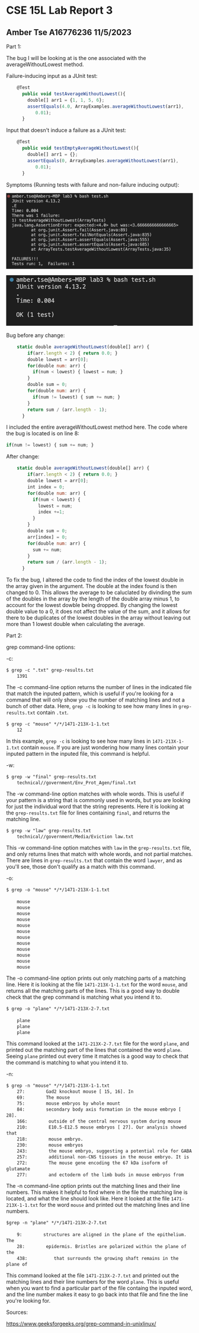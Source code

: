 # CSE 15L Lab Report 3
## Amber Tse A16776236 11/5/2023

Part 1:

The bug I will be looking at is the one associated with the averageWithoutLowest method.


Failure-inducing input as a JUnit test:

``` javascript
    @Test
      public void testAverageWithoutLowest(){
        double[] arr1 = {1, 1, 5, 6};
        assertEquals(4.0, ArrayExamples.averageWithoutLowest(arr1),
           0.01);
      }
```
Input that doesn't induce a failure as a JUnit test:
``` javascript
    @Test
      public void testEmptyAverageWithoutLowest(){
        double[] arr1 = {};
        assertEquals(0, ArrayExamples.averageWithoutLowest(arr1),
           0.01);
      }
```
Symptoms (Running tests with failure and non-failure inducing output):

![Image](symptom1.png)

![Image](symptom2.png)

Bug before any change:

``` javascript
    static double averageWithoutLowest(double[] arr) {
        if(arr.length < 2) { return 0.0; }
        double lowest = arr[0];
        for(double num: arr) {
          if(num < lowest) { lowest = num; }
        }
        double sum = 0;
        for(double num: arr) {
          if(num != lowest) { sum += num; }
        }
        return sum / (arr.length - 1);
      }
```

I included the entire averageWithoutLowest method here. The code where the bug is located is on line 8:
``` javascript
if(num != lowest) { sum += num; }
```

After change:

``` javascript
    static double averageWithoutLowest(double[] arr) {
        if(arr.length < 2) { return 0.0; }
        double lowest = arr[0];
        int index = 0;
        for(double num: arr) {
          if(num < lowest) { 
            lowest = num;
            index +=1;
          }
        }
        double sum = 0;
        arr[index] = 0;
        for(double num: arr) {
          sum += num; 
        }
        return sum / (arr.length - 1);
      }
```
  To fix the bug, I altered the code to find the index of the lowest double in the array given in the argument. The double at the index found is then changed to 0. This allows the average to be caluclated by divinding the sum of the doubles in the array by the length of the double array minus 1, to account for the lowest dowble being dropped. By changing the lowest double value to a 0, it does not affect the value of the sum, and it allows for there to be duplicates of the lowest doubles in the array without leaving out more than 1 lowest double when calculating the average. 

Part 2:

grep command-line options:

-c:

```
$ grep -c ".txt" grep-results.txt
    1391
```

The -c command-line option returns the number of lines in the indicated file that match the inputed pattern, which is useful if you're looking for a command that will only show you the number of matching lines and not a bunch of other data. Here, `grep -c` is looking to see how many lines in `grep-results.txt` contain `.txt`.

```
$ grep -c "mouse" */*/1471-213X-1-1.txt
    12
```

In this example, `grep -c` is looking to see how many lines in `1471-213X-1-1.txt` contain `mouse`. If you are just wondering how many lines contain your inputed pattern in the inputed file, this command is helpful. 

-w:
```
$ grep -w "final" grep-results.txt
    technical//government/Env_Prot_Agen/final.txt
```

The -w command-line option matches with whole words. This is useful if your pattern is a string that is commonly used in words, but you are looking for just the individual word that the string represents. Here it is looking at the `grep-results.txt` file for lines containing `final`, and returns the matching line. 

```
$ grep -w "law" grep-results.txt
    technical//government/Media/Eviction law.txt
```

This -w command-line option matches with `law` in the `grep-results.txt` file, and only returns lines that match with whole words, and not partial matches. There are lines in `grep-results.txt` that contain the word `lawyer`, and as you'll see, those don't qualify as a match with this command. 

-o:
```
$ grep -o "mouse" */*/1471-213X-1-1.txt

    mouse
    mouse
    mouse
    mouse
    mouse
    mouse
    mouse
    mouse
    mouse
    mouse
    mouse
    mouse
```

The -o command-line option prints out only matching parts of a matching line. Here it is looking at the file `1471-213X-1-1.txt` for the word `mouse`, and returns all the matching parts of the lines. This is a good way to double check that the grep command is matching what you intend it to.

```
$ grep -o "plane" */*/1471-213X-2-7.txt

    plane
    plane
    plane
```

This command looked at the `1471-213X-2-7.txt` file for the word `plane`, and printed out the matching part of the lines that contained the word `plane`. Seeing `plane` printed out every time it matches is a good way to check that the command is matching to what you intend it to. 


-n:

```
$ grep -n "mouse" */*/1471-213X-1-1.txt 
    27:        Gad2 knockout mouse [ 15, 16]. In
    69:        The mouse 
    75:        mouse embryos by whole mount 
    84:        secondary body axis formation in the mouse embryo [ 28].
    166:        outside of the central nervous system during mouse
    210:        E10.5-E12.5 mouse embryos [ 27]. Our analysis showed that 
    218:        mouse embryo.
    230:        mouse embryos 
    243:        the mouse embryo, suggesting a potential role for GABA
    257:        additional non-CNS tissues in the mouse embryo. It is
    272:        The mouse gene encoding the 67 kDa isoform of glutamate
    277:        and ectoderm of the limb buds in mouse embryos from
```
The -n command-line option prints out the matching lines and their line numbers. This makes it helpful to find where in the file the matching line is located, and what the line should look like. Here it looked at the file `1471-213X-1-1.txt` for the word `mouse` and printed out the matching lines and line numbers. 

```
$grep -n "plane" */*/1471-213X-2-7.txt

    9:        structures are aligned in the plane of the epithelium. The
    28:        epidermis. Bristles are polarized within the plane of the
    438:          that surrounds the growing shaft remains in the plane of
```

This command looked at the file `1471-213X-2-7.txt` and printed out the matching lines and their line numbers for the word `plane`. This is useful when you want to find a particular part of the file containg the inputed word, and the line number makes it easy to go back into that file and fine the line you're looking for.  




Sources:

https://www.geeksforgeeks.org/grep-command-in-unixlinux/

